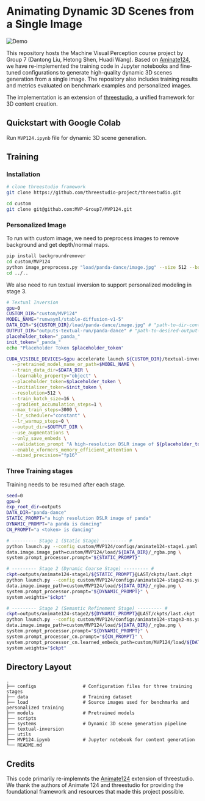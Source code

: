 # Animating Dynamic 3D Scenes from a Single Image
![Demo](demo/space-shuttle.gif)

This repository hosts the Machine Visual Perception course project by Group 7 (Dantong Liu, Hetong Shen, Huadi Wang). Based on [Aminate124](https://github.com/HeliosZhao/Animate124/tree/threestudio?tab=readme-ov-file), we have re-implemented the training code in Jupyter notebooks and fine-tuned configurations to generate high-quality dynamic 3D scenes generation from a single image. The repository also includes training results and metrics evaluated on benchmark examples and personalized images.

The implementation is an extension of [threestudio](https://github.com/threestudio-project/threestudio), a unified framework for 3D content creation.

## Quickstart with Google Colab
Run `MVP124.ipynb` file for dynamic 3D scene generation.

## Training
### Installation
```sh
# clone threestudio framework
git clone https://github.com/threestudio-project/threestudio.git

cd custom
git clone git@github.com:MVP-Group7/MVP124.git
```

### Personalized Image
To run with custom image, we need to preprocess images to remove background and get depth/normal maps. 
```sh
pip install backgroundremover
cd custom/MVP124
python image_preprocess.py "load/panda-dance/image.jpg" --size 512 --border_ratio 0.0
cd ../..
```
We also need to run textual inversion to support personalized modeling in stage 3.
```sh
# Textual Inversion
gpu=0
CUSTOM_DIR="custom/MVP124"
MODEL_NAME="runwayml/stable-diffusion-v1-5"
DATA_DIR="${CUSTOM_DIR}/load/panda-dance/image.jpg" # "path-to-dir-containing-your-image"
OUTPUT_DIR="outputs-textual-run/panda-dance" # "path-to-desired-output-dir"
placeholder_token="_panda_" 
init_token="_panda_" 
echo "Placeholder Token $placeholder_token"

CUDA_VISIBLE_DEVICES=$gpu accelerate launch ${CUSTOM_DIR}/textual-inversion/textual_inversion.py \
  --pretrained_model_name_or_path=$MODEL_NAME \
  --train_data_dir=$DATA_DIR \
  --learnable_property="object" \
  --placeholder_token=$placeholder_token \
  --initializer_token=$init_token \
  --resolution=512 \
  --train_batch_size=16 \
  --gradient_accumulation_steps=1 \
  --max_train_steps=3000 \
  --lr_scheduler="constant" \
  --lr_warmup_steps=0 \
  --output_dir=$OUTPUT_DIR \
  --use_augmentations \
  --only_save_embeds \
  --validation_prompt "A high-resolution DSLR image of ${placeholder_token}" \
  --enable_xformers_memory_efficient_attention \
  --mixed_precision="fp16"
```

### Three Training stages
Training needs to be resumed after each stage.
```sh
seed=0
gpu=0
exp_root_dir=outputs
DATA_DIR="panda-dance"
STATIC_PROMPT="a high resolution DSLR image of panda"
DYNAMIC_PROMPT="a panda is dancing"
CN_PROMPT="a <token> is dancing"

# --------- Stage 1 (Static Stage) --------- #
python launch.py --config custom/MVP124/configs/animate124-stage1.yaml --train --gpu $gpu \
data.image.image_path=custom/MVP124/load/${DATA_DIR}/_rgba.png \
system.prompt_processor.prompt="${STATIC_PROMPT}"

# --------- Stage 2 (Dynamic Coarse Stage) --------- #
ckpt=outputs/animate124-stage1/${STATIC_PROMPT}@LAST/ckpts/last.ckpt
python launch.py --config custom/MVP124/configs/animate124-stage2-ms.yaml --train --gpu $gpu \
data.image.image_path=custom/MVP124/load/${DATA_DIR}/_rgba.png \
system.prompt_processor.prompt="${DYNAMIC_PROMPT}" \
system.weights="$ckpt"

# --------- Stage 2 (Semantic Refinement Stage) --------- #
ckpt=outputs/animate124-stage2/${DYNAMIC_PROMPT}@LAST/ckpts/last.ckpt
python launch.py --config custom/MVP124/configs/animate124-stage3-ms.yaml --train --gpu $gpu \
data.image.image_path=custom/MVP124/load/${DATA_DIR}/_rgba.png \
system.prompt_processor.prompt="${DYNAMIC_PROMPT}" \
system.prompt_processor_cn.prompt="${CN_PROMPT}" \
system.prompt_processor_cn.learned_embeds_path=custom/MVP124/load/${DATA_DIR}/learned_embeds.bin \
system.weights="$ckpt"

```


## Directory Layout
    .
    ├── configs                 # Configuration files for three training stages
    ├── data                    # Training dataset
    ├── load                    # Source images used for benchmarks and personalized training
    ├── models                  # Pretrained models
    ├── scripts                 
    ├── systems                 # Dynamic 3D scene generation pipeline
    ├── textual-inversion
    ├── utils
    ├── MVP124.ipynb            # Jupyter notebook for content generation
    └── README.md



## Credits
This code primarily re-implemnts the [Animate124](https://github.com/HeliosZhao/Animate124/tree/threestudio?tab=readme-ov-file) extension of threestudio. We thank the authors of Animate 124 and threestudio for providing the foundational framework and resources that made this project possible.

